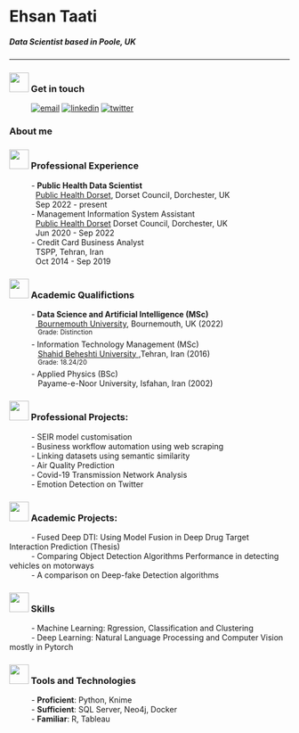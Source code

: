 # Ehsan Taati
##### **Data Scientist based in Poole, UK**
----
### <img height="35" width="35" src="https://img.icons8.com/dotty/80/000000/call-male.png"/> Get in touch
&nbsp;&nbsp;&nbsp;&nbsp;&nbsp;&nbsp;&nbsp;&nbsp;&nbsp;&nbsp;[![email](https://img.shields.io/badge/eh.taati-0A66C2?style=flat-square&logo=gmail&logoColor=white&color=red)](mailto:eh.taati@gmail.com) [![linkedin](https://img.shields.io/badge/linkedin-0A66C2?style=flat-squaree&logo=linkedin&logoColor=white)](https://www.linkedin.com/in/ehsantaati/) [![twitter](https://img.shields.io/badge/twitter-1DA1F2?style=flat-square&logo=twitter&logoColor=white)](https://twitter.com/)
### About me
### <img height="35" width="35" src="https://img.icons8.com/wired/64/000000/job.png"/> Professional Experience
&nbsp;&nbsp;&nbsp;&nbsp;&nbsp;&nbsp;&nbsp;&nbsp;&nbsp;&nbsp;- **Public Health Data Scientist**<br>&nbsp;&nbsp;&nbsp;&nbsp;&nbsp;&nbsp;&nbsp;&nbsp;&nbsp;&nbsp;&nbsp;&nbsp;<a href = "https://www.publichealthdorset.org.uk/public-health-dorset">Public Health Dorset</a>, Dorset Council, Dorchester, UK<br>&nbsp;&nbsp;&nbsp;&nbsp;&nbsp;&nbsp;&nbsp;&nbsp;&nbsp;&nbsp;&nbsp;&nbsp;Sep 2022 - present<br>
&nbsp;&nbsp;&nbsp;&nbsp;&nbsp;&nbsp;&nbsp;&nbsp;&nbsp;&nbsp;- Management Information System Assistant<br>&nbsp;&nbsp;&nbsp;&nbsp;&nbsp;&nbsp;&nbsp;&nbsp;&nbsp;&nbsp;&nbsp;&nbsp;<a href = "https://www.publichealthdorset.org.uk/public-health-dorset">Public Health Dorset</a> Dorset Council, Dorchester, UK<br>&nbsp;&nbsp;&nbsp;&nbsp;&nbsp;&nbsp;&nbsp;&nbsp;&nbsp;&nbsp;&nbsp;&nbsp;Jun 2020 - Sep 2022<br>
&nbsp;&nbsp;&nbsp;&nbsp;&nbsp;&nbsp;&nbsp;&nbsp;&nbsp;&nbsp;- Credit Card Business Analyst<br>&nbsp;&nbsp;&nbsp;&nbsp;&nbsp;&nbsp;&nbsp;&nbsp;&nbsp;&nbsp;&nbsp;&nbsp;TSPP, Tehran, Iran<br>&nbsp;&nbsp;&nbsp;&nbsp;&nbsp;&nbsp;&nbsp;&nbsp;&nbsp;&nbsp;&nbsp;&nbsp;Oct 2014 - Sep 2019

### <img height="35" width="35" src="https://img.icons8.com/dotty/80/000000/flying-motarboard.png"/> Academic Qualifictions
&nbsp;&nbsp;&nbsp;&nbsp;&nbsp;&nbsp;&nbsp;&nbsp;&nbsp;&nbsp;- **Data Science and Artificial Intelligence (MSc)**<br>&nbsp;&nbsp;&nbsp;&nbsp;&nbsp;&nbsp;&nbsp;&nbsp;&nbsp;&nbsp;&nbsp;&nbsp;<a href="https://www.bournemouth.ac.uk/"> Bournemouth University</a>, Bournemouth, UK (2022)<br>&nbsp;&nbsp;&nbsp;&nbsp;&nbsp;&nbsp;&nbsp;&nbsp;&nbsp;&nbsp;&nbsp;&nbsp;&nbsp;<sup>Grade: Distinction</sup><br>
&nbsp;&nbsp;&nbsp;&nbsp;&nbsp;&nbsp;&nbsp;&nbsp;&nbsp;&nbsp;- Information Technology Management (MSc)<br>&nbsp;&nbsp;&nbsp;&nbsp;&nbsp;&nbsp;&nbsp;&nbsp;&nbsp;&nbsp;&nbsp;&nbsp; <a href="http://en.sbu.ac.ir/SitePages/Home.aspx"> Shahid Beheshti University </a>,Tehran, Iran (2016)<br>&nbsp;&nbsp;&nbsp;&nbsp;&nbsp;&nbsp;&nbsp;&nbsp;&nbsp;&nbsp;&nbsp;&nbsp;&nbsp;<sup>Grade: 18.24/20</sup><br>
&nbsp;&nbsp;&nbsp;&nbsp;&nbsp;&nbsp;&nbsp;&nbsp;&nbsp;&nbsp;- Applied Physics (BSc)<br>&nbsp;&nbsp;&nbsp;&nbsp;&nbsp;&nbsp;&nbsp;&nbsp;&nbsp;&nbsp;&nbsp;&nbsp; Payame-e-Noor University, Isfahan, Iran (2002)<br>
### <img height="35" width="35" src="https://img.icons8.com/external-sbts2018-outline-sbts2018/58/000000/external-project-business-and-finance-sbts2018-outline-sbts2018.png"/> Professional Projects:
&nbsp;&nbsp;&nbsp;&nbsp;&nbsp;&nbsp;&nbsp;&nbsp;&nbsp;&nbsp;- SEIR model customisation<br>
&nbsp;&nbsp;&nbsp;&nbsp;&nbsp;&nbsp;&nbsp;&nbsp;&nbsp;&nbsp;- Business workflow automation using web scraping<br>
&nbsp;&nbsp;&nbsp;&nbsp;&nbsp;&nbsp;&nbsp;&nbsp;&nbsp;&nbsp;- Linking datasets using semantic similarity<br>
&nbsp;&nbsp;&nbsp;&nbsp;&nbsp;&nbsp;&nbsp;&nbsp;&nbsp;&nbsp;- Air Quality Prediction<br>
&nbsp;&nbsp;&nbsp;&nbsp;&nbsp;&nbsp;&nbsp;&nbsp;&nbsp;&nbsp;- Covid-19 Transmission Network Analysis<br>
&nbsp;&nbsp;&nbsp;&nbsp;&nbsp;&nbsp;&nbsp;&nbsp;&nbsp;&nbsp;- Emotion Detection on Twitter<br>
### <img height="35" width="35" src="https://img.icons8.com/dotty/80/000000/project.png"/> Academic Projects:
&nbsp;&nbsp;&nbsp;&nbsp;&nbsp;&nbsp;&nbsp;&nbsp;&nbsp;&nbsp;- Fused Deep DTI: Using Model Fusion in Deep Drug Target Interaction Prediction (Thesis)<br>
&nbsp;&nbsp;&nbsp;&nbsp;&nbsp;&nbsp;&nbsp;&nbsp;&nbsp;&nbsp;- Comparing Object Detection Algorithms Performance in detecting vehicles on motorways<br> 
&nbsp;&nbsp;&nbsp;&nbsp;&nbsp;&nbsp;&nbsp;&nbsp;&nbsp;&nbsp;- A comparison on Deep-fake Detection algorithms<br>

### <img height="35" width="35" src="https://img.icons8.com/external-kiranshastry-lineal-kiranshastry/64/000000/external-skills-management-kiranshastry-lineal-kiranshastry-5.png"/> Skills
&nbsp;&nbsp;&nbsp;&nbsp;&nbsp;&nbsp;&nbsp;&nbsp;&nbsp;&nbsp;- Machine Learning: Rgression, Classification and Clustering<br>
&nbsp;&nbsp;&nbsp;&nbsp;&nbsp;&nbsp;&nbsp;&nbsp;&nbsp;&nbsp;- Deep Learning: Natural Language Processing and Computer Vision mostly in Pytorch<br>
### <img height="35" width="35" src="https://img.icons8.com/external-becris-lineal-becris/64/000000/external-tools-business-management-becris-lineal-becris.png"/> Tools and Technologies

&nbsp;&nbsp;&nbsp;&nbsp;&nbsp;&nbsp;&nbsp;&nbsp;&nbsp;&nbsp;- **Proficient**: Python, Knime<br>
&nbsp;&nbsp;&nbsp;&nbsp;&nbsp;&nbsp;&nbsp;&nbsp;&nbsp;&nbsp;- **Sufficient**: SQL Server, Neo4j, Docker<br>
&nbsp;&nbsp;&nbsp;&nbsp;&nbsp;&nbsp;&nbsp;&nbsp;&nbsp;&nbsp;- **Familiar**: R, Tableau<br>
